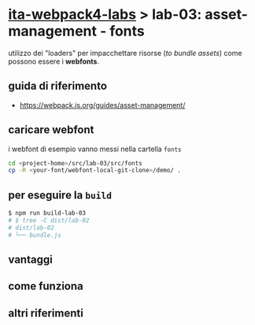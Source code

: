 # [ita-webpack4-labs](https://github.com/rondinif/ita-webpack4-labs) > **lab-03**: asset-management - fonts
utilizzo dei "loaders" per impacchettare risorse (*to bundle assets*) come possono essere i **webfonts**.
## guida di riferimento
- https://webpack.js.org/guides/asset-management/

## caricare webfont
i webfont di esempio <!-- possono essere caricati ad esempio da https://github.com/itgalaxy/webfont/tree/master/demo e --> vanno messi nella cartella `fonts`
``` bash
cd <project-home>/src/lab-03/src/fonts
cp -R <your-font/webfont-local-git-clone>/demo/ .
```
<!-- TODO: descrivere ed integrare con @rondinif/phytojs-webfonts -->

## per eseguire la `build`
``` bash
$ npm run build-lab-03
# $ tree -C dist/lab-02
# dist/lab-02
# └── bundle.js
```
<!-- TODO commentare cosa è stato fatto nel:
### `webpack.config.js`
-->

## vantaggi
## come funziona
## altri riferimenti 
